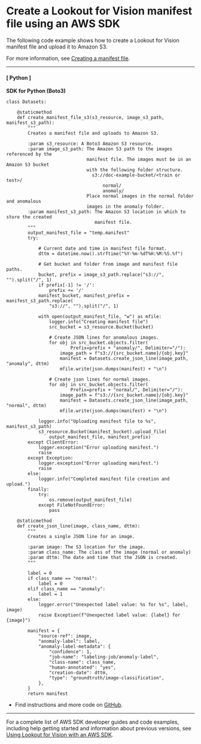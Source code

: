 # Create a Lookout for Vision manifest file using an AWS SDK<a name="example_lookoutvision_Scenario_CreateManifestFile_section"></a>

The following code example shows how to create a Lookout for Vision manifest file and upload it to Amazon S3\.

For more information, see [Creating a manifest file](https://docs.aws.amazon.com/lookout-for-vision/latest/developer-guide/manifest-files.html)\.

------
#### [ Python ]

**SDK for Python \(Boto3\)**  
  

```
class Datasets:

    @staticmethod
    def create_manifest_file_s3(s3_resource, image_s3_path, manifest_s3_path):
        """
        Creates a manifest file and uploads to Amazon S3.

        :param s3_resource: A Boto3 Amazon S3 resource.
        :param image_s3_path: The Amazon S3 path to the images referenced by the
                              manifest file. The images must be in an Amazon S3 bucket
                              with the following folder structure.
                                s3://doc-example-bucket/<train or test>/
                                    normal/
                                    anomaly/
                              Place normal images in the normal folder and anomalous
                              images in the anomaly folder.
        :param manifest_s3_path: The Amazon S3 location in which to store the created
                                 manifest file.
        """
        output_manifest_file = "temp.manifest"
        try:

            # Current date and time in manifest file format.
            dttm = datetime.now().strftime("%Y-%m-%dT%H:%M:%S.%f")

            # Get bucket and folder from image and manifest file paths.
            bucket, prefix = image_s3_path.replace("s3://", "").split("/", 1)
            if prefix[-1] != '/':
                prefix += '/'
            manifest_bucket, manifest_prefix = manifest_s3_path.replace(
                "s3://", "").split("/", 1)

            with open(output_manifest_file, "w") as mfile:
                logger.info("Creating manifest file")
                src_bucket = s3_resource.Bucket(bucket)

                # Create JSON lines for anomalous images.
                for obj in src_bucket.objects.filter(
                        Prefix=prefix + "anomaly/", Delimiter="/"):
                    image_path = f"s3://{src_bucket.name}/{obj.key}"
                    manifest = Datasets.create_json_line(image_path, "anomaly", dttm)
                    mfile.write(json.dumps(manifest) + "\n")

                # Create json lines for normal images.
                for obj in src_bucket.objects.filter(
                        Prefix=prefix + "normal/", Delimiter="/"):
                    image_path = f"s3://{src_bucket.name}/{obj.key}"
                    manifest = Datasets.create_json_line(image_path, "normal", dttm)
                    mfile.write(json.dumps(manifest) + "\n")

            logger.info("Uploading manifest file to %s", manifest_s3_path)
            s3_resource.Bucket(manifest_bucket).upload_file(
                output_manifest_file, manifest_prefix)
        except ClientError:
            logger.exception("Error uploading manifest.")
            raise
        except Exception:
            logger.exception("Error uploading manifest.")
            raise
        else:
            logger.info("Completed manifest file creation and upload.")
        finally:
            try:
                os.remove(output_manifest_file)
            except FileNotFoundError:
                pass

    @staticmethod
    def create_json_line(image, class_name, dttm):
        """
        Creates a single JSON line for an image.

        :param image: The S3 location for the image.
        :param class_name: The class of the image (normal or anomaly)
        :param dttm: The date and time that the JSON is created.
        """

        label = 0
        if class_name == "normal":
            label = 0
        elif class_name == "anomaly":
            label = 1
        else:
            logger.error("Unexpected label value: %s for %s", label, image)
            raise Exception(f"Unexpected label value: {label} for {image}")

        manifest = {
            "source-ref": image,
            "anomaly-label": label,
            "anomaly-label-metadata": {
                "confidence": 1,
                "job-name": "labeling-job/anomaly-label",
                "class-name": class_name,
                "human-annotated": "yes",
                "creation-date": dttm,
                "type": "groundtruth/image-classification",
            },
        }
        return manifest
```
+  Find instructions and more code on [GitHub](https://github.com/awsdocs/aws-doc-sdk-examples/tree/main/python/example_code/lookoutvision#code-examples)\. 

------

For a complete list of AWS SDK developer guides and code examples, including help getting started and information about previous versions, see [Using Lookout for Vision with an AWS SDK](getting-started-sdk.md#sdk-general-information-section)\.